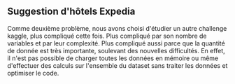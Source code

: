 ## Suggestion d'hôtels Expedia

Comme deuxième problème, nous avons choisi d'étudier un autre challenge kaggle, plus compliqué cette fois.
Plus compliqué par son nombre de variables et par leur complexité. Plus compliqué aussi parce que la quantité de donnée est très
importante, soulevant des nouvelles difficultés. En effet, il n'est pas possible de charger toutes les données en mémoire ou même
d'effectuer des calculs sur l'ensemble du dataset sans traiter les données et optimiser le code.


